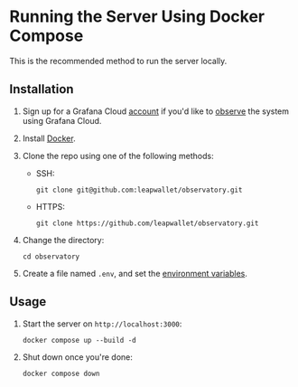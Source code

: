 # Running the Server Using Docker Compose

This is the recommended method to run the server locally.

## Installation

1. Sign up for a Grafana Cloud [account](https://grafana.com/auth/sign-up/create-user) if you'd like to [observe](grafana-cloud.md) the system using Grafana Cloud.
2. Install [Docker](https://docs.docker.com/get-docker/).
3. Clone the repo using one of the following methods:

   - SSH:

     ```shell
     git clone git@github.com:leapwallet/observatory.git
     ```

   - HTTPS:

     ```shell
     git clone https://github.com/leapwallet/observatory.git
     ```

4. Change the directory:

   ```shell
   cd observatory
   ```

5. Create a file named `.env`, and set the [environment variables](docs/env.md).

## Usage

1. Start the server on `http://localhost:3000`:

   ```shell
   docker compose up --build -d
   ```

2. Shut down once you're done:

   ```shell
   docker compose down
   ```
